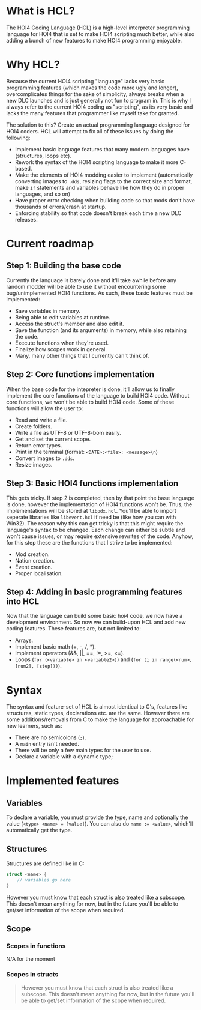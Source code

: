 # What is HCL?
The HOI4 Coding Language (HCL) is a high-level interpreter programming language for HOI4 that is set to make HOI4 scripting much better, while also adding a bunch of new features to make HOI4 programming enjoyable.
# Why HCL?
Because the current HOI4 scripting "language" lacks very basic programming features (which makes the code more ugly and longer), overcomplicates things for the sake of simplicity, always breaks when a new DLC launches and is just generally not fun to program in. This is why I always refer to the current HOI4 coding as "scripting", as its very basic and lacks the many features that programmer like myself take for granted.

The solution to this? Create an actual programming language designed for HOI4 coders. HCL will attempt to fix all of these issues by doing the following:
- Implement basic language features that many modern languages have (structures, loops etc).
- Rework the syntax of the HOI4 scripting language to make it more C-based.
- Make the elements of HOI4 modding easier to implement (automatically converting images to `.dds`, resizing flags to the correct size and format, make `if` statements and variables behave like how they do in proper languages, and so on)
- Have proper error checking when building code so that mods don't have thousands of errors/crash at startup.
- Enforcing stability so that code doesn't break each time a new DLC releases.
# Current roadmap
## Step 1: Building the base code
Currently the language is barely done and it'll take awhile before any random modder will be able to use it without encountering some bug/unimplemented HOI4 functions. As such, these basic features must be implemented:

- Save variables in memory.
- Being able to edit variables at runtime.
- Access the struct's member and also edit it.
- Save the function (and its arguments) in memory, while also retaining the code.
- Execute functions when they're used.
- Finalize how scopes work in general.
- Many, many other things that I currently can't think of.
## Step 2: Core functions implementation
When the base code for the intepreter is done, it'll allow us to finally implement the core functions of the language to build HOI4 code. Without core functions, we won't be able to build HOI4 code. Some of these functions will allow the user to:
- Read and write a file.
- Create folders.
- Write a file as UTF-8 or UTF-8-bom easily.
- Get and set the current scope.
- Return error types.
- Print in the terminal (format: `<DATE>:<file>: <message>\n`)
- Convert images to `.dds`.
- Resize images.
## Step 3: Basic HOI4 functions implementation
This gets tricky. If step 2 is completed, then by that point the base language is done, however the implementation of HOI4 functions won't be. Thus, the implementations will be stored at `libpdx.hcl`. You'll be able to import seperate libraries like `libevent.hcl` if need be (like how you can with Win32). The reason why this can get tricky is that this might require the language's syntax to be changed. Each change can either be subtle and won't cause issues, or may require extensive rewrites of the code. Anyhow, for this step these are the functions that I strive to be implemented:
- Mod creation.
- Nation creation.
- Event creation.
- Proper localisation.
## Step 4: Adding in basic programming features into HCL
Now that the language can build some basic hoi4 code, we now have a development environment. So now we can build-upon HCL and add new coding features. These features are, but not limited to:
- Arrays.
- Implement basic math (+, -, /, *).
- Implement operators (&&, ||, ==, !=, >=, <=).
- Loops (`for (<variable> in <variable2>)`) and (`for (i in range(<num>, [num2], [step]))`).
# Syntax
The syntax and feature-set of HCL is almost identical to C's, features like structures, static types, declarations etc. are the same. However there are some additions/removals from C to make the language for approachable for new learners, such as:
- There are no semicolons (`;`).
- A `main` entry isn't needed.
- There will be only a few main types for the user to use.
- Declare a variable with a dynamic type; 
# Implemented features
## Variables
To declare a variable, you must provide the type, name and optionally the value (`<type> <name> = [value]`). You can also do `name := <value>`, which'll automatically get the type.
## Structures
Structures are defined like in C:
```c
struct <name> {
	// variables go here
}
```
However you must know that each struct is also treated like a subscope. This doesn't mean anything for now, but in the future you'll be able to get/set information of the scope when required.
## Scope
### Scopes in functions
N/A for the moment
### Scopes in structs
> However you must know that each struct is also treated like a subscope. This doesn't mean anything for now, but in the future you'll be able to get/set information of the scope when required.
